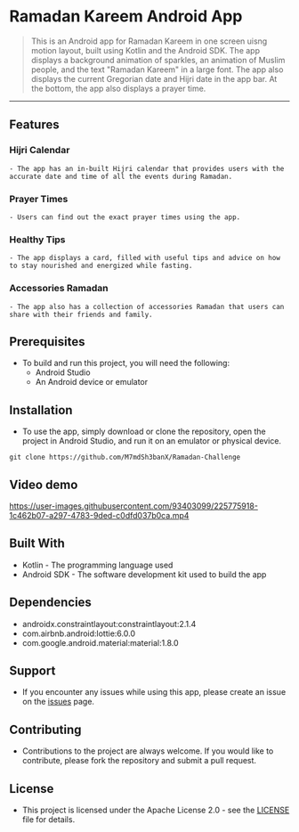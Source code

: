 # Ramadan Kareem Android App
> This is an Android app for Ramadan Kareem in one screen uisng motion layout, built using Kotlin and the Android SDK. The app displays a background animation of sparkles, an animation of Muslim people, and the text "Ramadan Kareem" in a large font. The app also displays the current Gregorian date and Hijri date in the app bar. At the bottom, the app also displays a prayer time.
----
## Features
### Hijri Calendar
    - The app has an in-built Hijri calendar that provides users with the accurate date and time of all the events during Ramadan.
### Prayer Times
    - Users can find out the exact prayer times using the app.
### Healthy Tips
    - The app displays a card, filled with useful tips and advice on how to stay nourished and energized while fasting.
### Accessories Ramadan
    - The app also has a collection of accessories Ramadan that users can share with their friends and family.
## Prerequisites
  - To build and run this project, you will need the following:
    - Android Studio
    - An Android device or emulator
## Installation
  - To use the app, simply download or clone the repository, open the project in Android Studio, and run it on an emulator or physical device.
  ```git
  git clone https://github.com/M7mdSh3banX/Ramadan-Challenge
  ```
## Video demo
https://user-images.githubusercontent.com/93403099/225775918-1c462b07-a297-4783-9ded-c0dfd037b0ca.mp4
## Built With
  - Kotlin - The programming language used
  - Android SDK - The software development kit used to build the app
## Dependencies
  - androidx.constraintlayout:constraintlayout:2.1.4
  - com.airbnb.android:lottie:6.0.0
  - com.google.android.material:material:1.8.0
## Support
  - If you encounter any issues while using this app, please create an issue on the [issues](https://github.com/M7mdSh3banX/Ramadan-Challenge/issues) page.
## Contributing
  - Contributions to the project are always welcome. If you would like to contribute, please fork the repository and submit a pull request.
## License
  - This project is licensed under the Apache License 2.0 - see the [LICENSE](https://github.com/M7mdSh3banX/Ramadan-Challenge/blob/master/LICENCE.md) file for details.
